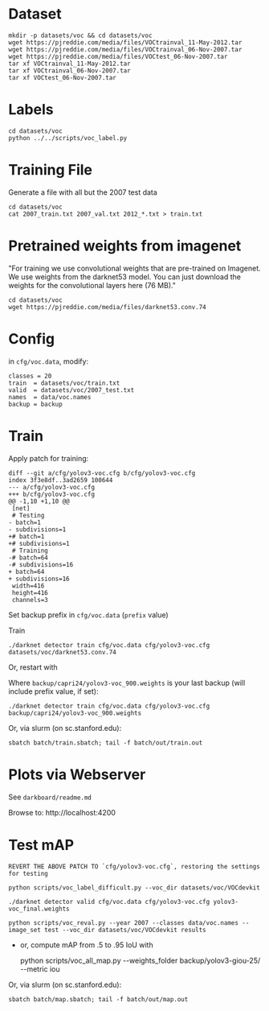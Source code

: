 # Dataset

    mkdir -p datasets/voc && cd datasets/voc
    wget https://pjreddie.com/media/files/VOCtrainval_11-May-2012.tar
    wget https://pjreddie.com/media/files/VOCtrainval_06-Nov-2007.tar
    wget https://pjreddie.com/media/files/VOCtest_06-Nov-2007.tar
    tar xf VOCtrainval_11-May-2012.tar
    tar xf VOCtrainval_06-Nov-2007.tar
    tar xf VOCtest_06-Nov-2007.tar

# Labels

    cd datasets/voc
    python ../../scripts/voc_label.py

# Training File

Generate a file with all but the 2007 test data

    cd datasets/voc
    cat 2007_train.txt 2007_val.txt 2012_*.txt > train.txt

# Pretrained weights from imagenet

"For training we use convolutional weights that are pre-trained on Imagenet. We use weights from the darknet53 model. You can just download the weights for the convolutional layers here (76 MB)."

    cd datasets/voc
    wget https://pjreddie.com/media/files/darknet53.conv.74

# Config

in `cfg/voc.data`, modify:

    classes = 20
    train  = datasets/voc/train.txt
    valid  = datasets/voc/2007_test.txt
    names  = data/voc.names
    backup = backup

# Train

Apply patch for training:

    diff --git a/cfg/yolov3-voc.cfg b/cfg/yolov3-voc.cfg
    index 3f3e8df..3ad2659 100644
    --- a/cfg/yolov3-voc.cfg
    +++ b/cfg/yolov3-voc.cfg
    @@ -1,10 +1,10 @@
     [net]
     # Testing
    - batch=1
    - subdivisions=1
    +# batch=1
    +# subdivisions=1
     # Training
    -# batch=64
    -# subdivisions=16
    + batch=64
    + subdivisions=16
     width=416
     height=416
     channels=3

Set backup prefix in `cfg/voc.data` (`prefix` value)

Train

    ./darknet detector train cfg/voc.data cfg/yolov3-voc.cfg datasets/voc/darknet53.conv.74

Or, restart with

Where `backup/capri24/yolov3-voc_900.weights` is your last backup (will include prefix value, if set):

    ./darknet detector train cfg/voc.data cfg/yolov3-voc.cfg backup/capri24/yolov3-voc_900.weights

Or, via slurm (on sc.stanford.edu):

    sbatch batch/train.sbatch; tail -f batch/out/train.out

# Plots via Webserver

See `darkboard/readme.md`

Browse to: http://localhost:4200

# Test mAP

    REVERT THE ABOVE PATCH TO `cfg/yolov3-voc.cfg`, restoring the settings for testing 

    python scripts/voc_label_difficult.py --voc_dir datasets/voc/VOCdevkit

    ./darknet detector valid cfg/voc.data cfg/yolov3-voc.cfg yolov3-voc_final.weights

    python scripts/voc_reval.py --year 2007 --classes data/voc.names --image_set test --voc_dir datasets/voc/VOCdevkit results

- or, compute mAP from .5 to .95 IoU with

    python scripts/voc_all_map.py --weights_folder backup/yolov3-giou-25/ --metric iou


Or, via slurm (on sc.stanford.edu):

    sbatch batch/map.sbatch; tail -f batch/out/map.out
